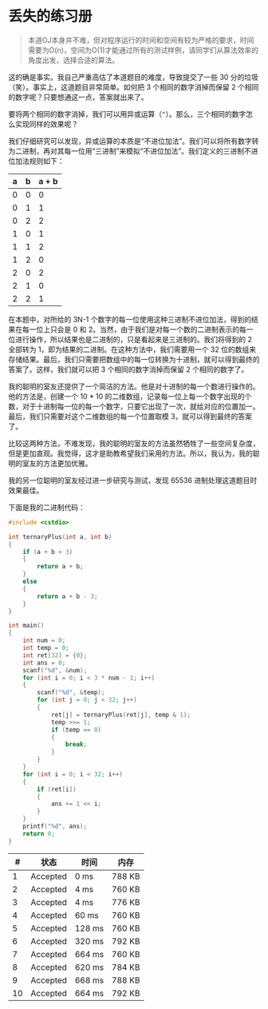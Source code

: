 # 丢失的练习册

> 本道OJ本身并不难，但对程序运行的时间和空间有较为严格的要求，时间需要为O(n)，空间为O(1)才能通过所有的测试样例，请同学们从算法效率的角度出发，选择合适的算法。

这的确是事实。我自己严重高估了本道题目的难度，导致提交了一些 30 分的垃圾（笑）。事实上，这道题目非常简单。如何把 3 个相同的数字消掉而保留 2 个相同的数字呢？只要想通这一点，答案就出来了。

要将两个相同的数字消掉，我们可以用异或运算（`^`）。那么，三个相同的数字怎么实现同样的效果呢？

我们仔细研究可以发现，异或运算的本质是“不进位加法”。我们可以将所有数字转为二进制，再对其每一位用“三进制”来模拟“不进位加法”。我们定义的三进制不进位加法规则如下：

| a   | b   | a + b |
| --- | --- | ----- |
| 0   | 0   | 0     |
| 0   | 1   | 1     |
| 0   | 2   | 2     |
| 1   | 0   | 1     |
| 1   | 1   | 2     |
| 1   | 2   | 0     |
| 2   | 0   | 2     |
| 2   | 1   | 0     |
| 2   | 2   | 1     |

在本题中，对所给的 3N-1 个数字的每一位使用这种三进制不进位加法，得到的结果在每一位上只会是 0 和 2。当然，由于我们是对每一个数的二进制表示的每一位进行操作，所以结果也是二进制的，只是看起来是三进制的。我们将得到的 2 全部转为 1，即为结果的二进制。在这种方法中，我们需要用一个 32 位的数组来存储结果。最后，我们只需要把数组中的每一位转换为十进制，就可以得到最终的答案了。这样，我们就可以把 3 个相同的数字消掉而保留 2 个相同的数字了。

我的聪明的室友还提供了一个简洁的方法。他是对十进制的每一个数进行操作的。他的方法是，创建一个 10 * 10 的二维数组，记录每一位上每一个数字出现的个数，对于十进制每一位的每一个数字，只要它出现了一次，就给对应的位置加一。最后，我们只需要对这个二维数组的每一个位置取模 3，就可以得到最终的答案了。

比较这两种方法，不难发现，我的聪明的室友的方法虽然牺牲了一些空间复杂度，但是更加直观。我觉得，这才是助教希望我们采用的方法。所以，我认为，我的聪明的室友的方法更加优雅。

我的另一位聪明的室友经过进一步研究与测试，发现 65536 进制处理这道题目时效果最佳。

下面是我的二进制代码：

```cpp
#include <cstdio>

int ternaryPlus(int a, int b)
{
    if (a + b < 3)
    {
        return a + b;
    }
    else
    {
        return a + b - 3;
    }
}

int main()
{
    int num = 0;
    int temp = 0;
    int ret[32] = {0};
    int ans = 0;
    scanf("%d", &num);
    for (int i = 0; i < 3 * num - 1; i++)
    {
        scanf("%d", &temp);
        for (int j = 0; j < 32; j++)
        {
            ret[j] = ternaryPlus(ret[j], temp & 1);
            temp >>= 1;
            if (temp == 0)
            {
                break;
            }
        }
    }
    for (int i = 0; i < 32; i++)
    {
        if (ret[i])
        {
            ans += 1 << i;
        }
    }
    printf("%d", ans);
    return 0;
}
```

| #   | 状态     | 时间   | 内存   |
| --- | -------- | ------ | ------ |
| 1   | Accepted | 0 ms   | 788 KB |
| 2   | Accepted | 4 ms   | 760 KB |
| 3   | Accepted | 4 ms   | 776 KB |
| 4   | Accepted | 60 ms  | 760 KB |
| 5   | Accepted | 128 ms | 760 KB |
| 6   | Accepted | 320 ms | 792 KB |
| 7   | Accepted | 664 ms | 760 KB |
| 8   | Accepted | 620 ms | 784 KB |
| 9   | Accepted | 668 ms | 788 KB |
| 10  | Accepted | 664 ms | 792 KB |
